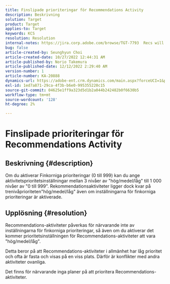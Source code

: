 ```yaml
---
title: Finslipade prioriteringar för Recommendations Activity
description: Beskrivning
solution: Target
product: Target
applies-to: Target
keywords: KCS
resolution: Resolution
internal-notes: https://jira.corp.adobe.com/browse/TGT-7793  Recs will not have fine grained priorities. We will only have slider for it.
bug: false
article-created-by: Seunghyun Choi
article-created-date: 10/27/2022 12:44:31 AM
article-published-by: Norio Takemura
article-published-date: 12/12/2022 2:29:40 AM
version-number: 1
article-number: KA-20888
dynamics-url: https://adobe-ent.crm.dynamics.com/main.aspx?forceUCI=1&pagetype=entityrecord&etn=knowledgearticle&id=8994c97d-9055-ed11-bba2-6045bd006b4b
exl-id: 1ed7a871-29ca-4f3b-b6e0-995355220c15
source-git-commit: 04625e1ff9a323d5d1b2a044b242482b0f6630b5
workflow-type: tm+mt
source-wordcount: '128'
ht-degree: 2%

---
```


# Finslipade prioriteringar för Recommendations Activity

## Beskrivning {#description}

Om du aktiverar Finkorniga prioriteringar (0 till 999) kan du ange aktivitetsprioritetsinställningar mellan 3 nivåer av &quot;hög/medel/låg&quot; till 1 000 nivåer av &quot;0 till 999&quot;. Rekommendationsaktiviteter ligger dock kvar på trenivåprioriteten&quot;hög/medel/låg&quot; även om inställningarna för finkorniga prioriteringar är aktiverade.

## Upplösning {#resolution}


Recommendations-aktiviteter påverkas för närvarande inte av inställningarna för finkorniga prioriteringar, så även om du aktiverar det kommer prioritetsinställningen för Recommendations-aktiviteter att vara &quot;hög/medel/låg&quot;.

Detta beror på att Recommendations-aktiviteter i allmänhet har låg prioritet och ofta är fasta och visas på en viss plats. Därför är konflikter med andra aktiviteter ovanliga.

Det finns för närvarande inga planer på att prioritera Recommendations-aktiviteter.
